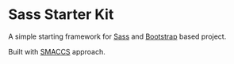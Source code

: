# Sass Starter Kit

A simple starting framework for [Sass](http://sass-lang.com) and [Bootstrap](http://getbootstrap.com) based project.

Built with [SMACCS](https://smacss.com) approach.